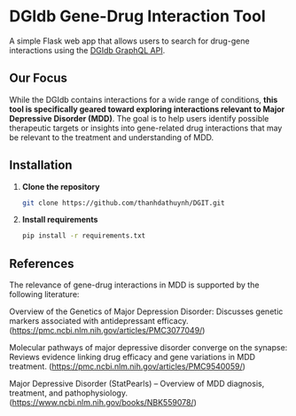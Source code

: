 # DGIdb Gene-Drug Interaction Tool

A simple Flask web app that allows users to search for drug-gene interactions using the [DGIdb GraphQL API](https://dgidb.org/api/graphql).

## Our Focus

While the DGIdb contains interactions for a wide range of conditions, **this tool is specifically geared toward exploring interactions relevant to Major Depressive Disorder (MDD)**. The goal is to help users identify possible therapeutic targets or insights into gene-related drug interactions that may be relevant to the treatment and understanding of MDD.

## Installation

1. **Clone the repository**
    ```bash
    git clone https://github.com/thanhdathuynh/DGIT.git

2. **Install requirements**
    ```bash
    pip install -r requirements.txt

## References
The relevance of gene-drug interactions in MDD is supported by the following literature:

Overview of the Genetics of Major Depression Disorder: Discusses genetic markers associated with antidepressant efficacy. (https://pmc.ncbi.nlm.nih.gov/articles/PMC3077049/)

Molecular pathways of major depressive disorder converge on the synapse: Reviews evidence linking drug efficacy and gene variations in MDD treatment. (https://pmc.ncbi.nlm.nih.gov/articles/PMC9540059/)

Major Depressive Disorder (StatPearls) – Overview of MDD diagnosis, treatment, and pathophysiology. (https://www.ncbi.nlm.nih.gov/books/NBK559078/)
